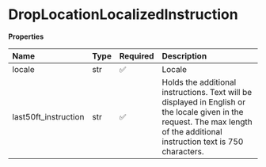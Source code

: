 # DropLocationLocalizedInstruction

**Properties**

| Name                 | Type | Required | Description                                                                                                                                                                   |
| :------------------- | :--- | :------- | :---------------------------------------------------------------------------------------------------------------------------------------------------------------------------- |
| locale               | str  | ✅       | Locale                                                                                                                                                                        |
| last50ft_instruction | str  | ✅       | Holds the additional instructions. Text will be displayed in English or the locale given in the request. The max length of the additional instruction text is 750 characters. |

<!-- This file was generated by liblab | https://liblab.com/ -->
